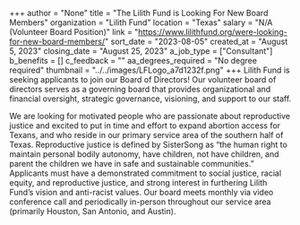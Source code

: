 +++
author = "None"
title = "The Lilith Fund is Looking For New Board Members"
organization = "Lilith Fund"
location = "Texas"
salary = "N/A (Volunteer Board Position)"
link = "https://www.lilithfund.org/were-looking-for-new-board-members/"
sort_date = "2023-08-05"
created_at = "August 5, 2023"
closing_date = "August 25, 2023"
a_job_type = ["Consultant"]
b_benefits = []
c_feedback = ""
aa_degrees_required = "No degree required"
thumbnail = "../../images/LFLogo_a7d1232f.png"
+++
Lilith Fund is seeking applicants to join our Board of Directors! Our volunteer board of directors serves as a governing board that provides organizational and financial oversight, strategic governance, visioning, and support to our staff. 

We are looking for motivated people who are passionate about reproductive justice and excited to put in time and effort to expand abortion access for Texans, and who reside in our primary service area of the southern half of Texas. Reproductive justice is defined by SisterSong as “the human right to maintain personal bodily autonomy, have children, not have children, and parent the children we have in safe and sustainable communities.” Applicants must have a demonstrated commitment to social justice, racial equity, and reproductive justice, and strong interest in furthering Lilith Fund’s vision and anti-racist values. Our board meets monthly via video conference call and periodically in-person throughout our service area (primarily Houston, San Antonio, and Austin).